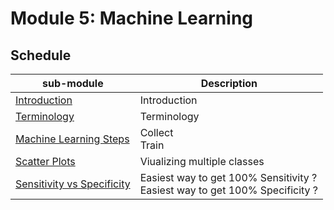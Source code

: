 # Module 5: Machine Learning  

## Schedule  

| sub-module|Description|
|---|---|
|[Introduction](https://bnorthan.github.io/inf-428-data-analytics-online/Module5/Introduction) |  Introduction |
|[Terminology](https://bnorthan.github.io/inf-428-data-analytics-online/Module5/Terminology) | Terminology |
|[Machine Learning Steps](https://bnorthan.github.io/inf-428-data-analytics-online/Module5/MachineLearningSteps) | Collect <br> Train <br> |
|[Scatter Plots](https://bnorthan.github.io/inf-428-data-analytics-online/Module5/ScatterPlots) | Viualizing multiple classes |
|[Sensitivity vs Specificity](https://bnorthan.github.io/inf-428-data-analytics-online/Module5/SensitivitySpecificity) | Easiest way to get 100% Sensitivity ? <br> Easiest way to get 100% Specificity ? |
